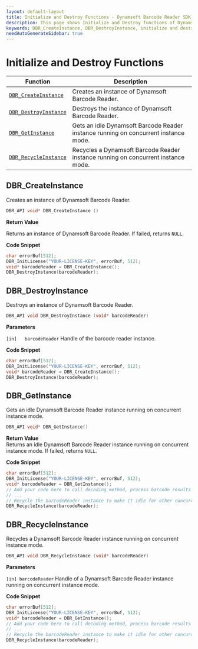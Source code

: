 ```yaml
---
layout: default-layout
title: Initialize and Destroy Functions - Dynamsoft Barcode Reader SDK C Edition API Reference
description: This page shows Initialize and Destroy functions of Dynamsoft Barcode Reader SDK C Edition.
keywords: DBR_CreateInstance, DBR_DestroyInstance, initialize and destroy functions, api reference, c
needAutoGenerateSidebar: true
---
```



# Initialize and Destroy Functions

  | Function               | Description |
  |----------------------|-------------|
  | [`DBR_CreateInstance`](#dbr_createinstance) | Creates an instance of Dynamsoft Barcode Reader. |
  | [`DBR_DestroyInstance`](#dbr_destroyinstance) | Destroys the instance of Dynamsoft Barcode Reader. |
  | [`DBR_GetInstance`](#dbr_getinstance) | Gets an idle Dynamsoft Barcode Reader instance running on concurrent instance mode. |
  | [`DBR_RecycleInstance`](#dbr_recycleinstance) | Recycles a Dynamsoft Barcode Reader instance running on concurrent instance mode. |
  
  
## DBR_CreateInstance

Creates an instance of Dynamsoft Barcode Reader.

```c
DBR_API void* DBR_CreateInstance ()	
```   

**Return Value**  

Returns an instance of Dynamsoft Barcode Reader. If failed, returns `NULL`.


**Code Snippet**  

```c
char errorBuf[512];
DBR_InitLicense("YOUR-LICENSE-KEY", errorBuf, 512);
void* barcodeReader = DBR_CreateInstance();
DBR_DestroyInstance(barcodeReader);
```

## DBR_DestroyInstance

Destroys an instance of Dynamsoft Barcode Reader.

```c
DBR_API void DBR_DestroyInstance (void* barcodeReader)	
```   
   
**Parameters**  

`[in]	barcodeReader` Handle of the barcode reader instance.

**Code Snippet**  

```c
char errorBuf[512];
DBR_InitLicense("YOUR-LICENSE-KEY", errorBuf, 512);
void* barcodeReader = DBR_CreateInstance();
DBR_DestroyInstance(barcodeReader);
```

## DBR_GetInstance

Gets an idle Dynamsoft Barcode Reader instance running on concurrent instance mode.

```c
DBR_API void* DBR_GetInstance()
```

**Return Value**  
Returns an idle Dynamsoft Barcode Reader instance running on concurrent instance mode. If failed, returns `NULL`.

**Code Snippet**  

```c
char errorBuf[512];
DBR_InitLicense("YOUR-LICENSE-KEY", errorBuf, 512);
void* barcodeReader = DBR_GetInstance();
// Add your code here to call decoding method, process barcode results and so on
// ...
// Recycle the barcodeReader instance to make it idle for other concurrent tasks
DBR_RecycleInstance(barcodeReader);
```

## DBR_RecycleInstance

Recycles a Dynamsoft Barcode Reader instance running on concurrent instance mode.

```c
DBR_API void DBR_RecycleInstance (void* barcodeReader)
```

**Parameters**  

`[in] barcodeReader` Handle of a Dynamsoft Barcode Reader instance running on concurrent instance mode.

**Code Snippet**  

```c
char errorBuf[512];
DBR_InitLicense("YOUR-LICENSE-KEY", errorBuf, 512);
void* barcodeReader = DBR_GetInstance();
// Add your code here to call decoding method, process barcode results and so on
// ...
// Recycle the barcodeReader instance to make it idle for other concurrent tasks
DBR_RecycleInstance(barcodeReader);
```
